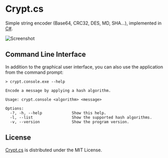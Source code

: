 # Crypt.cs
Simple string encoder (Base64, CRC32, DES, MD, SHA...), implemented in [C#](https://www.microsoft.com/net).

![Screenshot](http://dev.belin.io/crypt.cs/img/screenshot.png)

## Command Line Interface
In addition to the graphical user interface, you can also use the application from the command prompt:

```
> crypt.console.exe --help

Encode a message by applying a hash algorithm.

Usage: crypt.console <algorithm> <message>

Options:
  -?, -h, --help             Show this help.
  -l, --list                 Show the supported hash algorithms.
  -v, --version              Show the program version.
```

## License
[Crypt.cs](http://dev.belin.io/crypt.cs) is distributed under the MIT License.

